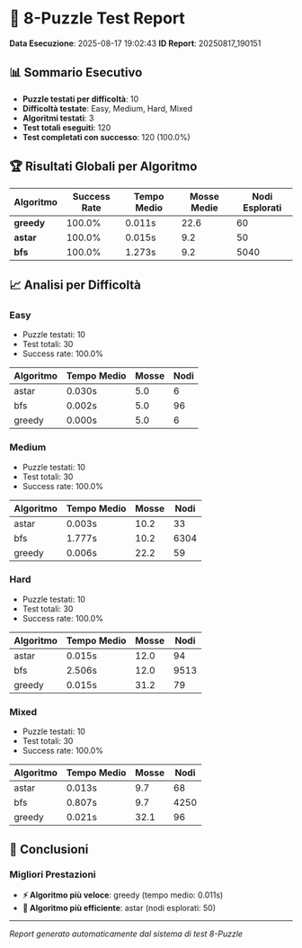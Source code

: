 # 🧩 8-Puzzle Test Report

**Data Esecuzione**: 2025-08-17 19:02:43
**ID Report**: 20250817_190151

## 📊 Sommario Esecutivo

- **Puzzle testati per difficoltà**: 10
- **Difficoltà testate**: Easy, Medium, Hard, Mixed
- **Algoritmi testati**: 3
- **Test totali eseguiti**: 120
- **Test completati con successo**: 120 (100.0%)

## 🏆 Risultati Globali per Algoritmo

| Algoritmo | Success Rate | Tempo Medio | Mosse Medie | Nodi Esplorati |
|-----------|-------------|-------------|-------------|----------------|
| **greedy** | 100.0% | 0.011s | 22.6 | 60 |
| **astar** | 100.0% | 0.015s | 9.2 | 50 |
| **bfs** | 100.0% | 1.273s | 9.2 | 5040 |

## 📈 Analisi per Difficoltà

### Easy

- Puzzle testati: 10
- Test totali: 30
- Success rate: 100.0%

| Algoritmo | Tempo Medio | Mosse | Nodi |
|-----------|------------|-------|------|
| astar | 0.030s | 5.0 | 6 |
| bfs | 0.002s | 5.0 | 96 |
| greedy | 0.000s | 5.0 | 6 |

### Medium

- Puzzle testati: 10
- Test totali: 30
- Success rate: 100.0%

| Algoritmo | Tempo Medio | Mosse | Nodi |
|-----------|------------|-------|------|
| astar | 0.003s | 10.2 | 33 |
| bfs | 1.777s | 10.2 | 6304 |
| greedy | 0.006s | 22.2 | 59 |

### Hard

- Puzzle testati: 10
- Test totali: 30
- Success rate: 100.0%

| Algoritmo | Tempo Medio | Mosse | Nodi |
|-----------|------------|-------|------|
| astar | 0.015s | 12.0 | 94 |
| bfs | 2.506s | 12.0 | 9513 |
| greedy | 0.015s | 31.2 | 79 |

### Mixed

- Puzzle testati: 10
- Test totali: 30
- Success rate: 100.0%

| Algoritmo | Tempo Medio | Mosse | Nodi |
|-----------|------------|-------|------|
| astar | 0.013s | 9.7 | 68 |
| bfs | 0.807s | 9.7 | 4250 |
| greedy | 0.021s | 32.1 | 96 |

## 🎯 Conclusioni

### Migliori Prestazioni

- **⚡ Algoritmo più veloce**: greedy (tempo medio: 0.011s)
- **🎯 Algoritmo più efficiente**: astar (nodi esplorati: 50)

---
*Report generato automaticamente dal sistema di test 8-Puzzle*
